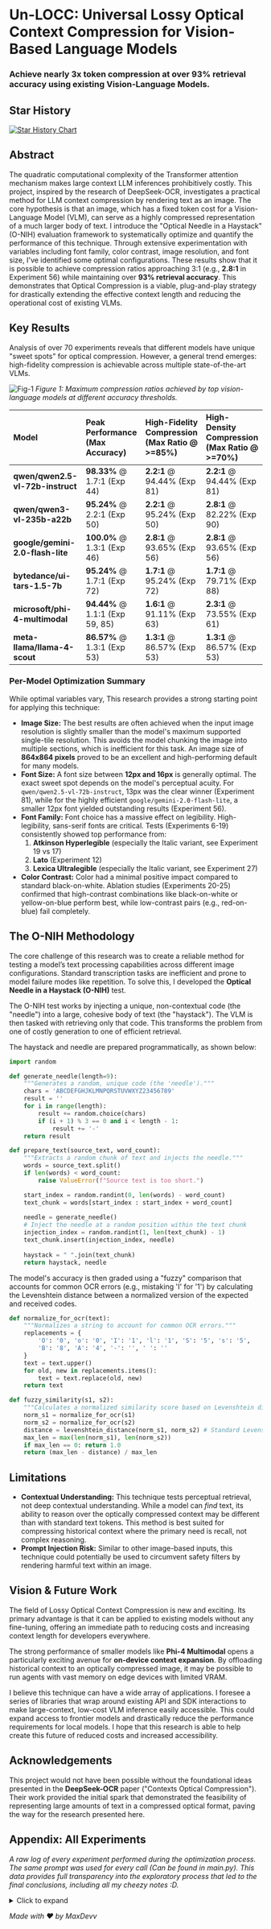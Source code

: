 # Un-LOCC: Universal Lossy Optical Context Compression for Vision-Based Language Models

### Achieve nearly 3x token compression at over 93% retrieval accuracy using existing Vision-Language Models.
## Star History

[![Star History Chart](https://api.star-history.com/svg?repos=MaxDevv/Un-LOCC&type=date&legend=top-left)](https://www.star-history.com/#MaxDevv/Un-LOCC&type=date&legend=top-left)

## Abstract

The quadratic computational complexity of the Transformer attention mechanism makes large context LLM inferences prohibitively costly. This project, inspired by the research of DeepSeek-OCR, investigates a practical method for LLM context compression by rendering text as an image. The core hypothesis is that an image, which has a fixed token cost for a Vision-Language Model (VLM), can serve as a highly compressed representation of a much larger body of text. I introduce the "Optical Needle in a Haystack" (O-NIH) evaluation framework to systematically optimize and quantify the performance of this technique. Through extensive experimentation with variables including font family, color contrast, image resolution, and font size, I've identified some optimal configurations. These results show that it is possible to achieve compression ratios approaching 3:1 (e.g., **2.8:1** in Experiment 56) while maintaining over **93% retrieval accuracy**. This demonstrates that Optical Compression is a viable, plug-and-play strategy for drastically extending the effective context length and reducing the operational cost of existing VLMs.

## Key Results

Analysis of over 70 experiments reveals that different models have unique "sweet spots" for optical compression. However, a general trend emerges: high-fidelity compression is achievable across multiple state-of-the-art VLMs.


![Fig-1](fig-1.png)
_Figure 1: Maximum compression ratios achieved by top vision-language models at different accuracy thresholds._






| Model                             | Peak Performance<br/>(Max Accuracy) | High-Fidelity Compression<br/>(Max Ratio @ >=85%) | High-Density Compression<br/>(Max Ratio @ >=70%) |
| :-------------------------------- | :--------------------------------- | :----------------------------------------------- | :----------------------------------------------- |
| **qwen/qwen2.5-vl-72b-instruct**  | **98.33%** @ 1.7:1 (Exp 44)        | **2.2:1** @ 94.44% (Exp 81)                      | **2.2:1** @ 94.44% (Exp 81)                      |
| **qwen/qwen3-vl-235b-a22b**       | **95.24%** @ 2.2:1 (Exp 50)        | **2.2:1** @ 95.24% (Exp 50)                      | **2.8:1** @ 82.22% (Exp 90)                      |
| **google/gemini-2.0-flash-lite**  | **100.0%** @ 1.3:1 (Exp 46)        | **2.8:1** @ 93.65% (Exp 56)                      | **2.8:1** @ 93.65% (Exp 56)                      |
| **bytedance/ui-tars-1.5-7b**      | **95.24%** @ 1.7:1 (Exp 72)        | **1.7:1** @ 95.24% (Exp 72)                      | **1.7:1** @ 79.71% (Exp 88)                      |
| **microsoft/phi-4-multimodal**    | **94.44%** @ 1.1:1 (Exp 59, 85)    | **1.6:1** @ 91.11% (Exp 63)                      | **2.3:1** @ 73.55% (Exp 61)                      |
| **meta-llama/llama-4-scout**      | **86.57%** @ 1.3:1 (Exp 53)        | **1.3:1** @ 86.57% (Exp 53)                      | **1.3:1** @ 86.57% (Exp 53)                      |


### Per-Model Optimization Summary

While optimal variables vary, This research provides a strong starting point for applying this technique:

-   **Image Size:** The best results are often achieved when the input image resolution is slightly smaller than the model's maximum supported single-tile resolution. This avoids the model chunking the image into multiple sections, which is inefficient for this task. An image size of **864x864 pixels** proved to be an excellent and high-performing default for many models.
-   **Font Size:** A font size between **12px and 16px** is generally optimal. The exact sweet spot depends on the model's perceptual acuity. For `qwen/qwen2.5-vl-72b-instruct`, 13px was the clear winner (Experiment 81), while for the highly efficient `google/gemini-2.0-flash-lite`, a smaller 12px font yielded outstanding results (Experiment 56).
-   **Font Family:** Font choice has a massive effect on legibility. High-legibility, sans-serif fonts are critical. Tests (Experiments 6-19) consistently showed top performance from:
    1.  **Atkinson Hyperlegible** (especially the Italic variant, see Experiment 19 vs 17)
    2.  **Lato** (Experiment 12)
    3.  **Lexica Ultralegible** (especially the Italic variant, see Experiment 27)
-   **Color Contrast:** Color had a minimal positive impact compared to standard black-on-white. Ablation studies (Experiments 20-25) confirmed that high-contrast combinations like black-on-white or yellow-on-blue perform best, while low-contrast pairs (e.g., red-on-blue) fail completely.

## The O-NIH Methodology

The core challenge of this research was to create a reliable method for testing a model’s text processing capabilities across different image configurations. Standard transcription tasks are inefficient and prone to model failure modes like repetition. To solve this, I developed the **Optical Needle in a Haystack (O-NIH)** test.

The O-NIH test works by injecting a unique, non-contextual code (the "needle") into a large, cohesive body of text (the "haystack"). The VLM is then tasked with retrieving only that code. This transforms the problem from one of costly generation to one of efficient retrieval.

The haystack and needle are prepared programmatically, as shown below:

```python
import random

def generate_needle(length=9):
    """Generates a random, unique code (the 'needle')."""
    chars = 'ABCDEFGHJKLMNPQRSTUVWXYZ23456789'
    result = ''
    for i in range(length):
        result += random.choice(chars)
        if (i + 1) % 3 == 0 and i < length - 1:
            result += '-'
    return result

def prepare_text(source_text, word_count):
    """Extracts a random chunk of text and injects the needle."""
    words = source_text.split()
    if len(words) < word_count:
        raise ValueError(f"Source text is too short.")

    start_index = random.randint(0, len(words) - word_count)
    text_chunk = words[start_index : start_index + word_count]
    
    needle = generate_needle()
    # Inject the needle at a random position within the text chunk
    injection_index = random.randint(1, len(text_chunk) - 1)
    text_chunk.insert(injection_index, needle)
    
    haystack = " ".join(text_chunk)
    return haystack, needle
```

The model's accuracy is then graded using a "fuzzy" comparison that accounts for common OCR errors (e.g., mistaking 'I' for '1') by calculating the Levenshtein distance between a normalized version of the expected and received codes.

```python
def normalize_for_ocr(text):
    """Normalizes a string to account for common OCR errors."""
    replacements = {
        'O': '0', 'o': '0', 'I': '1', 'l': '1', 'S': '5', 's': '5',
        'B': '8', 'A': '4', '-': '', ' ': ''
    }
    text = text.upper()
    for old, new in replacements.items():
        text = text.replace(old, new)
    return text

def fuzzy_similarity(s1, s2):
    """Calculates a normalized similarity score based on Levenshtein distance."""
    norm_s1 = normalize_for_ocr(s1)
    norm_s2 = normalize_for_ocr(s2)
    distance = levenshtein_distance(norm_s1, norm_s2) # Standard Levenshtein implementation
    max_len = max(len(norm_s1), len(norm_s2))
    if max_len == 0: return 1.0
    return (max_len - distance) / max_len
```

## Limitations

-   **Contextual Understanding:** This technique tests perceptual retrieval, not deep contextual understanding. While a model can *find* text, its ability to reason over the optically compressed context may be different than with standard text tokens. This method is best suited for compressing historical context where the primary need is recall, not complex reasoning.
-   **Prompt Injection Risk:** Similar to other image-based inputs, this technique could potentially be used to circumvent safety filters by rendering harmful text within an image.

## Vision & Future Work

The field of Lossy Optical Context Compression is new and exciting. Its primary advantage is that it can be applied to existing models without any fine-tuning, offering an immediate path to reducing costs and increasing context length for developers everywhere.

The strong performance of smaller models like **Phi-4 Multimodal** opens a particularly exciting avenue for **on-device context expansion**. By offloading historical context to an optically compressed image, it may be possible to run agents with vast memory on edge devices with limited VRAM.

I believe this technique can have a wide array of applications. I foresee a series of libraries that wrap around existing API and SDK interactions to make large-context, low-cost VLM inference easily accessible. This could expand access to frontier models and drastically reduce the performance requirements for local models. I hope that this research is able to help create this future of reduced costs and increased accessibility.

## Acknowledgements

This project would not have been possible without the foundational ideas presented in the **DeepSeek-OCR** paper ("Contexts Optical Compression"). Their work provided the initial spark that demonstrated the feasibility of representing large amounts of text in a compressed optical format, paving the way for the research presented here.


## Appendix: All Experiments

*A raw log of every experiment performed during the optimization process. The same prompt was used for every call (Can be found in main.py). This data provides full transparency into the exploratory process that led to the final conclusions, including all my cheezy notes :D.*
<details>
  <summary>Click to expand</summary>

**Experiment 1:**
- Input:
    - Image: 768x768px, 317 Image Tokens, Consisting of 200 words ≈ 267 text tokens
    - Model: google/gemma-3-4b-it
    - Font: Verdana.ttf
- Results:
    - Token Compression Ratio: 0.8:1 Image Tokens -> Text Token
    - An average of 52.38% Accuracy Over 7 Trials

**Experiment 2:**
- Input:
    - Image: 768x768px, 869 Image Tokens, Consisting of 1000 words ≈ 1333 text tokens
    - Model: mistralai/mistral-small-3.1-24b-instruct
    - Font: Verdana.ttf
- Results:
    - Token Compression Ratio: 1.5:1 Image Tokens -> Text Token
    - An average of 80.95% Accuracy Over 7 Trials

**Experiment 3:**
- Input:
    - Image: 768x768px, 869 Image Tokens, Consisting of 5000 words ≈ 6667 text tokens
    - Model: mistralai/mistral-small-3.1-24b-instruct
    - Font: Verdana.ttf
- Results:
    - Token Compression Ratio: 7.7:1 Image Tokens -> Text Token
    - An average of 30.94% Accuracy Over 12 Trials

**Experiment 4:**
- Input:
    - Image: 1540x1540px, 2665 Image Tokens, Consisting of 5000 words ≈ 6667 text tokens
    - Model: qwen/qwen2.5-vl-72b-instruct
    - Font: Verdana.ttf
- Results:
    - Token Compression Ratio: 2.5:1 Image Tokens -> Text Token
    - An average of 36.89% Accuracy Over 25 Trials

**Experiment 5:**
- Input:
    - Image: 1024x1024px, 1439 Image Tokens, Consisting of 3000 words ≈ 4000 text tokens
    - Model: qwen/qwen2.5-vl-72b-instruct
    - Font: Verdana.ttf
- Results:
    - Token Compression Ratio: 2.8:1 Image Tokens -> Text Token
    - An average of 34.56% Accuracy Over 10 Trials

**Experiment 6:**
- Input:
    - Image: 324x324px, 214 Image Tokens, Consisting of 500 words ≈ 667 text tokens
    - Model: qwen/qwen2.5-vl-72b-instruct
    - Font: AtkinsonHyperlegible-Regular.ttf
- Results:
    - Token Compression Ratio: 3.1:1 Image Tokens -> Text Token
    - An average of 40.17% Accuracy Over 13 Trials

**Experiment 7:**
- Input:
    - Image: 324x324px, 214 Image Tokens, Consisting of 500 words ≈ 667 text tokens
    - Model: qwen/qwen2.5-vl-72b-instruct
    - Font: AtkinsonHyperlegible-Italic.ttf
- Results:
    - Token Compression Ratio: 3.1:1 Image Tokens -> Text Token
    - An average of 44.61% Accuracy Over 20 Trials

**Experiment 8:**
- Input:
    - Image: 324x324px, 214 Image Tokens, Consisting of 500 words ≈ 667 text tokens
    - Model: qwen/qwen2.5-vl-72b-instruct
    - Font: AtkinsonHyperlegible-BoldItalic.ttf
- Results:
    - Token Compression Ratio: 3.1:1 Image Tokens -> Text Token
    - An average of 24.44% Accuracy Over 10 Trials

**Experiment 9:**
- Input:
    - Image: 324x324px, 214 Image Tokens, Consisting of 500 words ≈ 667 text tokens
    - Model: qwen/qwen2.5-vl-72b-instruct
    - Font: Inter-Italic-VariableFont_opsz,wght.ttf
- Results:
    - Token Compression Ratio: 3.1:1 Image Tokens -> Text Token
    - An average of 26.45% Accuracy Over 10 Trials

**Experiment 10:**
- Input:
    - Image: 324x324px, 214 Image Tokens, Consisting of 500 words ≈ 667 text tokens
    - Model: qwen/qwen2.5-vl-72b-instruct
    - Font: NotoSans-VariableFont_wdth,wght.ttf
- Results:
    - Token Compression Ratio: 3.1:1 Image Tokens -> Text Token
    - An average of 5.55% Accuracy Over 10 Trials

**Experiment 11:**
- Input:
    - Image: 324x324px, 214 Image Tokens, Consisting of 500 words ≈ 667 text tokens
    - Model: qwen/qwen2.5-vl-72b-instruct
    - Font: NotoSans-Regular.ttf
- Results:
    - Token Compression Ratio: 3.1:1 Image Tokens -> Text Token
    - An average of 4.44% Accuracy Over 10 Trials

**Experiment 12:**
- Input:
    - Image: 324x324px, 214 Image Tokens, Consisting of 500 words ≈ 667 text tokens
    - Model: qwen/qwen2.5-vl-72b-instruct
    - Font: Lato-Regular.ttf
- Results:
    - Token Compression Ratio: 3.1:1 Image Tokens -> Text Token
    - An average of 47.78% Accuracy Over 10 Trials

**Experiment 13:**
- Input:
    - Image: 324x324px, 214 Image Tokens, Consisting of 500 words ≈ 667 text tokens
    - Model: qwen/qwen2.5-vl-72b-instruct
    - Font: Lato-LightItalic.ttf
- Results:
    - Token Compression Ratio: 3.1:1 Image Tokens -> Text Token
    - An average of 20.0% Accuracy Over 10 Trials

**Experiment 14:**
- Input:
    - Image: 324x324px, 214 Image Tokens, Consisting of 500 words ≈ 667 text tokens
    - Model: qwen/qwen2.5-vl-72b-instruct
    - Font: Lato-Italic.ttf
- Results:
    - Token Compression Ratio: 3.1:1 Image Tokens -> Text Token
    - An average of 31.11% Accuracy Over 10 Trials

**Experiment 15:**
- Input:
    - Image: 324x324px, 214 Image Tokens, Consisting of 500 words ≈ 667 text tokens
    - Model: qwen/qwen2.5-vl-72b-instruct
    - Font: Roboto-Regular.ttf
- Results:
    - Token Compression Ratio: 3.1:1 Image Tokens -> Text Token
    - An average of 9.51% Accuracy Over 10 Trials

**Experiment 16:**
- Input:
    - Image: 324x324px, 214 Image Tokens, Consisting of 500 words ≈ 667 text tokens
    - Model: qwen/qwen2.5-vl-72b-instruct
    - Font: Lato-Regular.ttf
- Results:
    - Token Compression Ratio: 3.1:1 Image Tokens -> Text Token
    - An average of 35.42% Accuracy Over 16 Trials
- Notes:
    - "{exp[0][-2]}" 

**Experiment 17:**
- Input:
    - Image: 324x324px, 214 Image Tokens, Consisting of 500 words ≈ 667 text tokens
    - Model: qwen/qwen2.5-vl-72b-instruct
    - Font: AtkinsonHyperlegible-Regular.ttf
- Results:
    - Token Compression Ratio: 3.1:1 Image Tokens -> Text Token
    - An average of 23.61% Accuracy Over 16 Trials
- Notes:
    - "{exp[0][-2]}" 

**Experiment 18:**
- Input:
    - Image: 324x324px, 214 Image Tokens, Consisting of 500 words ≈ 667 text tokens
    - Model: qwen/qwen2.5-vl-72b-instruct
    - Font: Lato-Regular.ttf
- Results:
    - Token Compression Ratio: 3.1:1 Image Tokens -> Text Token
    - An average of 20.11% Accuracy Over 30 Trials
- Notes:
    - "{exp[0][-2]}" 

**Experiment 19:**
- Input:
    - Image: 324x324px, 214 Image Tokens, Consisting of 500 words ≈ 667 text tokens
    - Model: qwen/qwen2.5-vl-72b-instruct
    - Font: AtkinsonHyperlegible-Italic.ttf
- Results:
    - Token Compression Ratio: 3.1:1 Image Tokens -> Text Token
    - An average of 30.91% Accuracy Over 69 Trials
- Notes:
    - "{exp[0][-2]}" 

**Experiment 20:**
- Input:
    - Image: 324x324px, 214 Image Tokens, Consisting of 500 words ≈ 667 text tokens
    - Model: qwen/qwen2.5-vl-72b-instruct
    - Font: Roboto-Regular.ttf
- Results:
    - Token Compression Ratio: 3.1:1 Image Tokens -> Text Token
    - An average of 15.56% Accuracy Over 10 Trials
- Notes:
    - "{exp[0][-2]}" 

**Experiment 21:**
- Input:
    - Image: 324x324px, 214 Image Tokens, Consisting of 500 words ≈ 667 text tokens
    - Model: qwen/qwen2.5-vl-72b-instruct
    - Font: AtkinsonHyperlegible-Italic.ttf
- Results:
    - Token Compression Ratio: 3.1:1 Image Tokens -> Text Token
    - An average of 24.45% Accuracy Over 10 Trials
- Notes:
    - "{exp[0][-2]}" 

**Experiment 22:**
- Input:
    - Image: 324x324px, 214 Image Tokens, Consisting of 500 words ≈ 667 text tokens
    - Model: qwen/qwen2.5-vl-72b-instruct
    - Font: AtkinsonHyperlegible-Italic.ttf
- Results:
    - Token Compression Ratio: 3.1:1 Image Tokens -> Text Token
    - An average of 5.55% Accuracy Over 10 Trials
- Notes:
    - "{exp[0][-2]}" 

**Experiment 23:**
- Input:
    - Image: 324x324px, 214 Image Tokens, Consisting of 500 words ≈ 667 text tokens
    - Model: qwen/qwen2.5-vl-72b-instruct
    - Font: AtkinsonHyperlegible-Italic.ttf
- Results:
    - Token Compression Ratio: 3.1:1 Image Tokens -> Text Token
    - An average of 5.55% Accuracy Over 10 Trials
- Notes:
    - "{exp[0][-2]}" 

**Experiment 24:**
- Input:
    - Image: 324x324px, 214 Image Tokens, Consisting of 500 words ≈ 667 text tokens
    - Model: qwen/qwen2.5-vl-72b-instruct
    - Font: AtkinsonHyperlegible-Italic.ttf
- Results:
    - Token Compression Ratio: 3.1:1 Image Tokens -> Text Token
    - An average of 20.0% Accuracy Over 25 Trials
- Notes:
    - "{exp[0][-2]}" 

**Experiment 25:**
- Input:
    - Image: 324x324px, 214 Image Tokens, Consisting of 500 words ≈ 667 text tokens
    - Model: qwen/qwen2.5-vl-72b-instruct
    - Font: AtkinsonHyperlegible-Italic.ttf
- Results:
    - Token Compression Ratio: 3.1:1 Image Tokens -> Text Token
    - An average of 13.16% Accuracy Over 10 Trials
- Notes:
    - "{exp[0][-2]}" 

**Experiment 26:**
- Input:
    - Image: 324x324px, 214 Image Tokens, Consisting of 500 words ≈ 667 text tokens
    - Model: qwen/qwen2.5-vl-72b-instruct
    - Font: LexicaUltralegible-Regular.ttf
- Results:
    - Token Compression Ratio: 3.1:1 Image Tokens -> Text Token
    - An average of 22.96% Accuracy Over 15 Trials
- Notes:
    - "{exp[0][-2]}" 

**Experiment 27:**
- Input:
    - Image: 324x324px, 214 Image Tokens, Consisting of 500 words ≈ 667 text tokens
    - Model: qwen/qwen2.5-vl-72b-instruct
    - Font: LexicaUltralegible-Italic.ttf
- Results:
    - Token Compression Ratio: 3.1:1 Image Tokens -> Text Token
    - An average of 43.85% Accuracy Over 15 Trials
- Notes:
    - "{exp[0][-2]}" 

**Experiment 28:**
- Input:
    - Image: 324x324px, 214 Image Tokens, Consisting of 500 words ≈ 667 text tokens
    - Model: qwen/qwen2.5-vl-72b-instruct
    - Font: LexicaUltralegible-Italic.ttf
- Results:
    - Token Compression Ratio: 3.1:1 Image Tokens -> Text Token
    - An average of 34.47% Accuracy Over 39 Trials
- Notes:
    - "{exp[0][-2]}" 

**Experiment 29:**
- Input:
    - Image: 700x700px, 695 Image Tokens, Consisting of 1000 words ≈ 1333 text tokens
    - Model: qwen/qwen2.5-vl-72b-instruct
    - Font: AtkinsonHyperlegible-Italic.ttf
- Results:
    - Token Compression Ratio: 1.9:1 Image Tokens -> Text Token
    - An average of 77.71% Accuracy Over 15 Trials

**Experiment 30:**
- Input:
    - Image: 700x700px, 695 Image Tokens, Consisting of 1200 words ≈ 1600 text tokens
    - Model: qwen/qwen2.5-vl-72b-instruct
    - Font: AtkinsonHyperlegible-Italic.ttf
- Results:
    - Token Compression Ratio: 2.3:1 Image Tokens -> Text Token
    - An average of 51.85% Accuracy Over 15 Trials
- Notes:
    - "{exp[0][-2]}" 

**Experiment 31:**
- Input:
    - Image: 700x14px, 1597 Image Tokens, Consisting of 40 words ≈ 53 text tokens
    - Model: qwen/qwen2.5-vl-72b-instruct
    - Font: AtkinsonHyperlegible-Italic.ttf
- Results:
    - Token Compression Ratio: 0.0:1 Image Tokens -> Text Token
    - An average of 0.0% Accuracy Over 8 Trials
- Notes:
    - "{exp[0][-2]}" 

**Experiment 32:**
- Input:
    - Image: 400x400px, 266 Image Tokens, Consisting of 400 words ≈ 533 text tokens
    - Model: qwen/qwen2.5-vl-72b-instruct
    - Font: AtkinsonHyperlegible-Italic.ttf
- Results:
    - Token Compression Ratio: 2.0:1 Image Tokens -> Text Token
    - An average of 80.93% Accuracy Over 15 Trials
- Notes:
    - "{exp[0][-2]}" 

**Experiment 33:**
- Input:
    - Image: 1000x1000px, 1366 Image Tokens, Consisting of 1250 words ≈ 1667 text tokens
    - Model: qwen/qwen2.5-vl-72b-instruct
    - Font: AtkinsonHyperlegible-Italic.ttf
- Results:
    - Token Compression Ratio: 1.2:1 Image Tokens -> Text Token
    - An average of 97.04% Accuracy Over 15 Trials
- Notes:
    - "{exp[0][-2]}" 

**Experiment 34:**
- Input:
    - Image: 1000x1000px, 1366 Image Tokens, Consisting of 1400 words ≈ 1867 text tokens
    - Model: qwen/qwen2.5-vl-72b-instruct
    - Font: AtkinsonHyperlegible-Italic.ttf
- Results:
    - Token Compression Ratio: 1.4:1 Image Tokens -> Text Token
    - An average of 99.26% Accuracy Over 15 Trials
- Notes:
    - "{exp[0][-2]}" 

**Experiment 35:**
- Input:
    - Image: 1000x1000px, 1366 Image Tokens, Consisting of 1800 words ≈ 2400 text tokens
    - Model: qwen/qwen2.5-vl-72b-instruct
    - Font: AtkinsonHyperlegible-Italic.ttf
- Results:
    - Token Compression Ratio: 1.8:1 Image Tokens -> Text Token
    - An average of 96.3% Accuracy Over 15 Trials
- Notes:
    - "{exp[0][-2]}" 

**Experiment 36:**
- Input:
    - Image: 1000x1000px, 1366 Image Tokens, Consisting of 2500 words ≈ 3333 text tokens
    - Model: qwen/qwen2.5-vl-72b-instruct
    - Font: AtkinsonHyperlegible-Italic.ttf
- Results:
    - Token Compression Ratio: 2.4:1 Image Tokens -> Text Token
    - An average of 66.67% Accuracy Over 15 Trials
- Notes:
    - "{exp[0][-2]}" 

**Experiment 37:**
- Input:
    - Image: 1500x1500px, 2986 Image Tokens, Consisting of 5000 words ≈ 6667 text tokens
    - Model: qwen/qwen2.5-vl-72b-instruct
    - Font: AtkinsonHyperlegible-Italic.ttf
- Results:
    - Token Compression Ratio: 2.2:1 Image Tokens -> Text Token
    - An average of 62.22% Accuracy Over 15 Trials

**Experiment 38:**
- Input:
    - Image: 1500x1500px, 2671 Image Tokens, Consisting of 4000 words ≈ 5333 text tokens
    - Model: qwen/qwen2.5-vl-72b-instruct
    - Font: AtkinsonHyperlegible-Italic.ttf
- Results:
    - Token Compression Ratio: 2.0:1 Image Tokens -> Text Token
    - An average of 78.52% Accuracy Over 15 Trials

**Experiment 39:**
- Input:
    - Image: 1500x1500px, 2671 Image Tokens, Consisting of 3500 words ≈ 4667 text tokens
    - Model: qwen/qwen2.5-vl-72b-instruct
    - Font: AtkinsonHyperlegible-Italic.ttf
- Results:
    - Token Compression Ratio: 1.7:1 Image Tokens -> Text Token
    - An average of 98.52% Accuracy Over 15 Trials

**Experiment 40:**
- Input:
    - Image: 858x855px, 1031 Image Tokens, Consisting of 1550 words ≈ 2067 text tokens
    - Model: qwen/qwen2.5-vl-72b-instruct
    - Font: AtkinsonHyperlegible-Italic.ttf
- Results:
    - Token Compression Ratio: 2.0:1 Image Tokens -> Text Token
    - An average of 79.26% Accuracy Over 15 Trials

**Experiment 41:**
- Input:
    - Image: 858x855px, 1031 Image Tokens, Consisting of 1750 words ≈ 2333 text tokens
    - Model: qwen/qwen2.5-vl-72b-instruct
    - Font: AtkinsonHyperlegible-Italic.ttf
- Results:
    - Token Compression Ratio: 2.3:1 Image Tokens -> Text Token
    - An average of 75.56% Accuracy Over 15 Trials

**Experiment 42:**
- Input:
    - Image: 858x855px, 1031 Image Tokens, Consisting of 1400 words ≈ 1867 text tokens
    - Model: qwen/qwen2.5-vl-72b-instruct
    - Font: AtkinsonHyperlegible-Italic.ttf
- Results:
    - Token Compression Ratio: 1.8:1 Image Tokens -> Text Token
    - An average of 79.26% Accuracy Over 15 Trials

**Experiment 43:**
- Input:
    - Image: 864x864px, 1031 Image Tokens, Consisting of 1654 words ≈ 2205 text tokens
    - Model: qwen/qwen2.5-vl-72b-instruct
    - Font: AtkinsonHyperlegible-Regular.ttf@14px
- Results:
    - Token Compression Ratio: 2.1:1 Image Tokens -> Text Token
    - An average of 75.87% Accuracy Over 35 Trials
- Notes:
    - "{exp[0][-2]}" 

**Experiment 44:**
- Input:
    - Image: 864x864px, 1031 Image Tokens, Consisting of 1322 words ≈ 1763 text tokens
    - Model: qwen/qwen2.5-vl-72b-instruct
    - Font: AtkinsonHyperlegible-Regular.ttf@15px
- Results:
    - Token Compression Ratio: 1.7:1 Image Tokens -> Text Token
    - An average of 98.33% Accuracy Over 20 Trials
- Notes:
    - "{exp[0][-2]}" 

**Experiment 45:**
- Input:
    - Image: 864x864px, 1339 Image Tokens, Consisting of 1654 words ≈ 2205 text tokens
    - Model: google/gemini-2.5-flash-lite
    - Font: AtkinsonHyperlegible-Regular.ttf@14px
- Results:
    - Token Compression Ratio: 1.6:1 Image Tokens -> Text Token
    - An average of 88.15% Accuracy Over 15 Trials
- Notes:
    - "{exp[0][-2]}" 

**Experiment 46:**
- Input:
    - Image: 864x864px, 1339 Image Tokens, Consisting of 1322 words ≈ 1763 text tokens
    - Model: google/gemini-2.5-flash-lite
    - Font: AtkinsonHyperlegible-Regular.ttf@15px
- Results:
    - Token Compression Ratio: 1.3:1 Image Tokens -> Text Token
    - An average of 100.0% Accuracy Over 15 Trials
- Notes:
    - "{exp[0][-2]}" 

**Experiment 47:**
- Input:
    - Image: 864x864px, 1031 Image Tokens, Consisting of 1654 words ≈ 2205 text tokens
    - Model: qwen/qwen2.5-vl-32b-instruct
    - Font: AtkinsonHyperlegible-Regular.ttf@14px
- Results:
    - Token Compression Ratio: 2.1:1 Image Tokens -> Text Token
    - An average of 54.29% Accuracy Over 15 Trials
- Notes:
    - "{exp[0][-2]}" 

**Experiment 48:**
- Input:
    - Image: 864x864px, 1031 Image Tokens, Consisting of 1322 words ≈ 1763 text tokens
    - Model: qwen/qwen2.5-vl-32b-instruct
    - Font: AtkinsonHyperlegible-Regular.ttf@15px
- Results:
    - Token Compression Ratio: 1.7:1 Image Tokens -> Text Token
    - An average of 84.07% Accuracy Over 15 Trials
- Notes:
    - "{exp[0][-2]}" 

**Experiment 49:**
- Input:
    - Image: 864x864px, 788 Image Tokens, Consisting of 1654 words ≈ 2205 text tokens
    - Model: qwen/qwen3-vl-235b-a22b-instruct
    - Font: AtkinsonHyperlegible-Regular.ttf@14px
- Results:
    - Token Compression Ratio: 2.8:1 Image Tokens -> Text Token
    - An average of 67.7% Accuracy Over 15 Trials
- Notes:
    - "{exp[0][-2]}" 

**Experiment 50:**
- Input:
    - Image: 864x864px, 788 Image Tokens, Consisting of 1322 words ≈ 1763 text tokens
    - Model: qwen/qwen3-vl-235b-a22b-instruct
    - Font: AtkinsonHyperlegible-Regular.ttf@15px
- Results:
    - Token Compression Ratio: 2.2:1 Image Tokens -> Text Token
    - An average of 95.24% Accuracy Over 14 Trials
- Notes:
    - "{exp[0][-2]}" 

**Experiment 51:**
- Input:
    - Image: 336x336px, 206 Image Tokens, Consisting of 205 words ≈ 273 text tokens
    - Model: meta-llama/llama-4-scout
    - Font: AtkinsonHyperlegible-Regular.ttf@14px
- Results:
    - Token Compression Ratio: 1.3:1 Image Tokens -> Text Token
    - An average of 79.17% Accuracy Over 8 Trials
- Notes:
    - "{exp[0][-2]}" 

**Experiment 52:**
- Input:
    - Image: 336x336px, 207 Image Tokens, Consisting of 205 words ≈ 273 text tokens
    - Model: meta-llama/llama-4-scout
    - Font: AtkinsonHyperlegible-Regular.ttf@14px
- Results:
    - Token Compression Ratio: 1.3:1 Image Tokens -> Text Token
    - An average of 58.92% Accuracy Over 7 Trials
- Notes:
    - "{exp[0][-2]}" 

**Experiment 53:**
- Input:
    - Image: 336x336px, 207 Image Tokens, Consisting of 205 words ≈ 273 text tokens
    - Model: meta-llama/llama-4-scout
    - Font: AtkinsonHyperlegible-Regular.ttf@14px
- Results:
    - Token Compression Ratio: 1.3:1 Image Tokens -> Text Token
    - An average of 86.57% Accuracy Over 15 Trials
- Notes:
    - "{exp[0][-2]}" 

**Experiment 54:**
- Input:
    - Image: 1024x1024px, 1339 Image Tokens, Consisting of 2225 words ≈ 2967 text tokens
    - Model: google/gemini-2.0-flash-lite-001
    - Font: AtkinsonHyperlegible-Regular.ttf@14px
- Results:
    - Token Compression Ratio: 2.2:1 Image Tokens -> Text Token
    - An average of 61.9% Accuracy Over 7 Trials
- Notes:
    - "{exp[0][-2]}" 

**Experiment 55:**
- Input:
    - Image: 1024x1024px, 1339 Image Tokens, Consisting of 2396 words ≈ 3195 text tokens
    - Model: google/gemini-2.0-flash-lite-001
    - Font: AtkinsonHyperlegible-Regular.ttf@13px
- Results:
    - Token Compression Ratio: 2.4:1 Image Tokens -> Text Token
    - An average of 85.71% Accuracy Over 7 Trials
- Notes:
    - "{exp[0][-2]}" 

**Experiment 56:**
- Input:
    - Image: 1024x1024px, 1339 Image Tokens, Consisting of 2813 words ≈ 3751 text tokens
    - Model: google/gemini-2.0-flash-lite-001
    - Font: AtkinsonHyperlegible-Regular.ttf@12px
- Results:
    - Token Compression Ratio: 2.8:1 Image Tokens -> Text Token
    - An average of 93.65% Accuracy Over 7 Trials
- Notes:
    - "{exp[0][-2]}" 

**Experiment 57:**
- Input:
    - Image: 1024x1024px, 1339 Image Tokens, Consisting of 4145 words ≈ 5527 text tokens
    - Model: google/gemini-2.0-flash-lite-001
    - Font: AtkinsonHyperlegible-Regular.ttf@10px
- Results:
    - Token Compression Ratio: 4.1:1 Image Tokens -> Text Token
    - An average of 30.16% Accuracy Over 7 Trials
- Notes:
    - "{exp[0][-2]}" 

**Experiment 58:**
- Input:
    - Image: 1024x1024px, 1339 Image Tokens, Consisting of 3372 words ≈ 4496 text tokens
    - Model: google/gemini-2.0-flash-lite-001
    - Font: AtkinsonHyperlegible-Regular.ttf@11px
- Results:
    - Token Compression Ratio: 3.4:1 Image Tokens -> Text Token
    - An average of 25.4% Accuracy Over 7 Trials
- Notes:
    - "{exp[0][-2]}" 

**Experiment 59:**
- Input:
    - Image: 448x448px, 317 Image Tokens, Consisting of 271 words ≈ 361 text tokens
    - Model: microsoft/phi-4-multimodal-instruct
    - Font: AtkinsonHyperlegible-Regular.ttf@15px
- Results:
    - Token Compression Ratio: 1.1:1 Image Tokens -> Text Token
    - An average of 94.44% Accuracy Over 10 Trials
- Notes:
    - "{exp[0][-2]}" 

**Experiment 60:**
- Input:
    - Image: 448x448px, 317 Image Tokens, Consisting of 350 words ≈ 467 text tokens
    - Model: microsoft/phi-4-multimodal-instruct
    - Font: AtkinsonHyperlegible-Regular.ttf@14px
- Results:
    - Token Compression Ratio: 1.5:1 Image Tokens -> Text Token
    - An average of 91.11% Accuracy Over 10 Trials
- Notes:
    - "{exp[0][-2]}" 

**Experiment 61:**
- Input:
    - Image: 448x448px, 317 Image Tokens, Consisting of 538 words ≈ 717 text tokens
    - Model: microsoft/phi-4-multimodal-instruct
    - Font: AtkinsonHyperlegible-Regular.ttf@11px
- Results:
    - Token Compression Ratio: 2.3:1 Image Tokens -> Text Token
    - An average of 73.55% Accuracy Over 21 Trials
- Notes:
    - "{exp[0][-2]}" 

**Experiment 62:**
- Input:
    - Image: 448x448px, 317 Image Tokens, Consisting of 458 words ≈ 611 text tokens
    - Model: microsoft/phi-4-multimodal-instruct
    - Font: AtkinsonHyperlegible-Regular.ttf@12px
- Results:
    - Token Compression Ratio: 1.9:1 Image Tokens -> Text Token
    - An average of 65.93% Accuracy Over 15 Trials
- Notes:
    - "{exp[0][-2]}" 

**Experiment 63:**
- Input:
    - Image: 448x448px, 317 Image Tokens, Consisting of 377 words ≈ 503 text tokens
    - Model: microsoft/phi-4-multimodal-instruct
    - Font: AtkinsonHyperlegible-Regular.ttf@13px
- Results:
    - Token Compression Ratio: 1.6:1 Image Tokens -> Text Token
    - An average of 91.11% Accuracy Over 15 Trials
- Notes:
    - "{exp[0][-2]}" 

**Experiment 64:**
- Input:
    - Image: 1024x1024px, 1593 Image Tokens, Consisting of 1783 words ≈ 2377 text tokens
    - Model: openai/gpt-5-nano
    - Font: AtkinsonHyperlegible-Regular.ttf@15px
- Results:
    - Token Compression Ratio: 1.5:1 Image Tokens -> Text Token
    - An average of 1.59% Accuracy Over 7 Trials
- Notes:
    - "{exp[0][-2]}" 

**Experiment 65:**
- Input:
    - Image: 512x512px, 441 Image Tokens, Consisting of 366 words ≈ 488 text tokens
    - Model: openai/gpt-5-nano
    - Font: AtkinsonHyperlegible-Regular.ttf@15px
- Results:
    - Token Compression Ratio: 1.1:1 Image Tokens -> Text Token
    - An average of 15.87% Accuracy Over 7 Trials
- Notes:
    - "{exp[0][-2]}" 

**Experiment 66:**
- Input:
    - Image: 512x512px, 441 Image Tokens, Consisting of 208 words ≈ 277 text tokens
    - Model: openai/gpt-5-nano
    - Font: AtkinsonHyperlegible-Regular.ttf@20px
- Results:
    - Token Compression Ratio: 0.6:1 Image Tokens -> Text Token
    - An average of 4.76% Accuracy Over 7 Trials
- Notes:
    - "{exp[0][-2]}" 

**Experiment 67:**
- Input:
    - Image: 512x512px, 441 Image Tokens, Consisting of 366 words ≈ 488 text tokens
    - Model: openai/gpt-5-nano
    - Font: AtkinsonHyperlegible-Regular.ttf@15px
- Results:
    - Token Compression Ratio: 1.1:1 Image Tokens -> Text Token
    - An average of 65.08% Accuracy Over 7 Trials
- Notes:
    - "{exp[0][-2]}" 

**Experiment 68:**
- Input:
    - Image: 1540x1540px, 3689 Image Tokens, Consisting of 4140 words ≈ 5520 text tokens
    - Model: mistralai/mistral-small-3.2-24b-instruct
    - Font: AtkinsonHyperlegible-Regular.ttf@15px
- Results:
    - Token Compression Ratio: 1.5:1 Image Tokens -> Text Token
    - An average of 33.76% Accuracy Over 7 Trials
- Notes:
    - "{exp[0][-2]}" 

**Experiment 69:**
- Input:
    - Image: 864x864px, 1601 Image Tokens, Consisting of 1208 words ≈ 1611 text tokens
    - Model: mistralai/mistral-small-3.2-24b-instruct
    - Font: AtkinsonHyperlegible-Regular.ttf@15px
- Results:
    - Token Compression Ratio: 1.0:1 Image Tokens -> Text Token
    - An average of 40.08% Accuracy Over 7 Trials
- Notes:
    - "{exp[0][-2]}" 

**Experiment 70:**
- Input:
    - Image: 256x256px, 719 Image Tokens, Consisting of 77 words ≈ 103 text tokens
    - Model: mistralai/mistral-small-3.2-24b-instruct
    - Font: AtkinsonHyperlegible-Regular.ttf@15px
- Results:
    - Token Compression Ratio: 0.1:1 Image Tokens -> Text Token
    - An average of 96.83% Accuracy Over 7 Trials
- Notes:
    - "{exp[0][-2]}" 

**Experiment 71:**
- Input:
    - Image: 480x480px, 951 Image Tokens, Consisting of 316 words ≈ 421 text tokens
    - Model: mistralai/mistral-small-3.2-24b-instruct
    - Font: AtkinsonHyperlegible-Regular.ttf@15px
- Results:
    - Token Compression Ratio: 0.4:1 Image Tokens -> Text Token
    - An average of 57.14% Accuracy Over 7 Trials
- Notes:
    - "{exp[0][-2]}" 

**Experiment 72:**
- Input:
    - Image: 1920x1080px, 2761 Image Tokens, Consisting of 3576 words ≈ 4768 text tokens
    - Model: bytedance/ui-tars-1.5-7b
    - Font: AtkinsonHyperlegible-Regular.ttf@15px
- Results:
    - Token Compression Ratio: 1.7:1 Image Tokens -> Text Token
    - An average of 95.24% Accuracy Over 7 Trials
- Notes:
    - "{exp[0][-2]}" 

**Experiment 73:**
- Input:
    - Image: 1080x1080px, 1591 Image Tokens, Consisting of 3794 words ≈ 5059 text tokens
    - Model: bytedance/ui-tars-1.5-7b
    - Font: AtkinsonHyperlegible-Regular.ttf@11px
- Results:
    - Token Compression Ratio: 3.2:1 Image Tokens -> Text Token
    - An average of 21.03% Accuracy Over 7 Trials
- Notes:
    - "{exp[0][-2]}" 

**Experiment 74:**
- Input:
    - Image: 1240x1240px, 2006 Image Tokens, Consisting of 3547 words ≈ 4729 text tokens
    - Model: bytedance/ui-tars-1.5-7b
    - Font: AtkinsonHyperlegible-Regular.ttf@13px
- Results:
    - Token Compression Ratio: 2.4:1 Image Tokens -> Text Token
    - An average of 37.65% Accuracy Over 7 Trials
- Notes:
    - "{exp[0][-2]}" 

**Experiment 75:**
- Input:
    - Image: 1080x1080px, 1591 Image Tokens, Consisting of 2466 words ≈ 3288 text tokens
    - Model: bytedance/ui-tars-1.5-7b
    - Font: AtkinsonHyperlegible-Regular.ttf@14px
- Results:
    - Token Compression Ratio: 2.1:1 Image Tokens -> Text Token
    - An average of 33.49% Accuracy Over 7 Trials
- Notes:
    - "{exp[0][-2]}" 

**Experiment 76:**
- Input:
    - Image: 1920x1080px, 2761 Image Tokens, Consisting of 4891 words ≈ 6521 text tokens
    - Model: bytedance/ui-tars-1.5-7b
    - Font: AtkinsonHyperlegible-Regular.ttf@13px
- Results:
    - Token Compression Ratio: 2.4:1 Image Tokens -> Text Token
    - An average of 30.0% Accuracy Over 7 Trials
- Notes:
    - "{exp[0][-2]}" 

**Experiment 77:**
- Input:
    - Image: 1920x1080px, 2761 Image Tokens, Consisting of 4503 words ≈ 6004 text tokens
    - Model: bytedance/ui-tars-1.5-7b
    - Font: AtkinsonHyperlegible-Regular.ttf@14px
- Results:
    - Token Compression Ratio: 2.2:1 Image Tokens -> Text Token
    - An average of 45.01% Accuracy Over 7 Trials
- Notes:
    - "{exp[0][-2]}" 

**Experiment 78:**
- Input:
    - Image: 1920x1080px, 2761 Image Tokens, Consisting of 3576 words ≈ 4768 text tokens
    - Model: bytedance/ui-tars-1.5-7b
    - Font: AtkinsonHyperlegible-Regular.ttf@15px
- Results:
    - Token Compression Ratio: 1.7:1 Image Tokens -> Text Token
    - An average of 73.36% Accuracy Over 10 Trials
- Notes:
    - "{exp[0][-2]}" 

**Experiment 79:**
- Input:
    - Image: 864x864px, 1031 Image Tokens, Consisting of 1208 words ≈ 1611 text tokens
    - Model: qwen/qwen2.5-vl-72b-instruct
    - Font: AtkinsonHyperlegible-Regular.ttf@15px
- Results:
    - Token Compression Ratio: 1.6:1 Image Tokens -> Text Token
    - An average of 95.56% Accuracy Over 10 Trials

**Experiment 80:**
- Input:
    - Image: 864x864px, 1031 Image Tokens, Consisting of 1530 words ≈ 2040 text tokens
    - Model: qwen/qwen2.5-vl-72b-instruct
    - Font: AtkinsonHyperlegible-Regular.ttf@14px
- Results:
    - Token Compression Ratio: 2.0:1 Image Tokens -> Text Token
    - An average of 78.89% Accuracy Over 10 Trials

**Experiment 81:**
- Input:
    - Image: 864x864px, 1031 Image Tokens, Consisting of 1674 words ≈ 2232 text tokens
    - Model: qwen/qwen2.5-vl-72b-instruct
    - Font: AtkinsonHyperlegible-Regular.ttf@13px
- Results:
    - Token Compression Ratio: 2.2:1 Image Tokens -> Text Token
    - An average of 94.44% Accuracy Over 10 Trials

**Experiment 82:**
- Input:
    - Image: 1024x1024px, 1339 Image Tokens, Consisting of 2396 words ≈ 3195 text tokens
    - Model: google/gemini-2.0-flash-lite-001
    - Font: AtkinsonHyperlegible-Regular.ttf@13px
- Results:
    - Token Compression Ratio: 2.4:1 Image Tokens -> Text Token
    - An average of 83.33% Accuracy Over 10 Trials

**Experiment 83:**
- Input:
    - Image: 1024x1024px, 1339 Image Tokens, Consisting of 2813 words ≈ 3751 text tokens
    - Model: google/gemini-2.0-flash-lite-001
    - Font: AtkinsonHyperlegible-Regular.ttf@12px
- Results:
    - Token Compression Ratio: 2.8:1 Image Tokens -> Text Token
    - An average of 87.78% Accuracy Over 10 Trials

**Experiment 84:**
- Input:
    - Image: 1024x1024px, 1339 Image Tokens, Consisting of 3372 words ≈ 4496 text tokens
    - Model: google/gemini-2.0-flash-lite-001
    - Font: AtkinsonHyperlegible-Regular.ttf@11px
- Results:
    - Token Compression Ratio: 3.4:1 Image Tokens -> Text Token
    - An average of 36.67% Accuracy Over 10 Trials

**Experiment 85:**
- Input:
    - Image: 448x448px, 317 Image Tokens, Consisting of 271 words ≈ 361 text tokens
    - Model: microsoft/phi-4-multimodal-instruct
    - Font: AtkinsonHyperlegible-Regular.ttf@15px
- Results:
    - Token Compression Ratio: 1.1:1 Image Tokens -> Text Token
    - An average of 94.44% Accuracy Over 10 Trials

**Experiment 86:**
- Input:
    - Image: 448x448px, 317 Image Tokens, Consisting of 377 words ≈ 503 text tokens
    - Model: microsoft/phi-4-multimodal-instruct
    - Font: AtkinsonHyperlegible-Regular.ttf@13px
- Results:
    - Token Compression Ratio: 1.6:1 Image Tokens -> Text Token
    - An average of 87.78% Accuracy Over 10 Trials

**Experiment 87:**
- Input:
    - Image: 448x448px, 317 Image Tokens, Consisting of 538 words ≈ 717 text tokens
    - Model: microsoft/phi-4-multimodal-instruct
    - Font: AtkinsonHyperlegible-Regular.ttf@11px
- Results:
    - Token Compression Ratio: 2.3:1 Image Tokens -> Text Token
    - An average of 52.22% Accuracy Over 10 Trials

**Experiment 88:**
- Input:
    - Image: 1920x1080px, 2761 Image Tokens, Consisting of 3576 words ≈ 4768 text tokens
    - Model: bytedance/ui-tars-1.5-7b
    - Font: AtkinsonHyperlegible-Regular.ttf@15px
- Results:
    - Token Compression Ratio: 1.7:1 Image Tokens -> Text Token
    - An average of 79.71% Accuracy Over 20 Trials

**Experiment 89:**
- Input:
    - Image: 1920x1080px, 2761 Image Tokens, Consisting of 4503 words ≈ 6004 text tokens
    - Model: bytedance/ui-tars-1.5-7b
    - Font: AtkinsonHyperlegible-Regular.ttf@14px
- Results:
    - Token Compression Ratio: 2.2:1 Image Tokens -> Text Token
    - An average of 37.2% Accuracy Over 10 Trials

**Experiment 90:**
- Input:
    - Image: 864x864px, 788 Image Tokens, Consisting of 1674 words ≈ 2232 text tokens
    - Model: qwen/qwen3-vl-235b-a22b-instruct
    - Font: AtkinsonHyperlegible-Regular.ttf@13px
- Results:
    - Token Compression Ratio: 2.8:1 Image Tokens -> Text Token
    - An average of 82.22% Accuracy Over 10 Trials

**Experiment 91:**
- Input:
    - Image: 864x864px, 788 Image Tokens, Consisting of 1956 words ≈ 2608 text tokens
    - Model: qwen/qwen3-vl-235b-a22b-instruct
    - Font: AtkinsonHyperlegible-Regular.ttf@12px
- Results:
    - Token Compression Ratio: 3.3:1 Image Tokens -> Text Token
    - An average of 53.06% Accuracy Over 10 Trials

**Experiment 92:**
- Input:
    - Image: 864x864px, 788 Image Tokens, Consisting of 1530 words ≈ 2040 text tokens
    - Model: qwen/qwen3-vl-235b-a22b-instruct
    - Font: AtkinsonHyperlegible-Regular.ttf@14px
- Results:
    - Token Compression Ratio: 2.6:1 Image Tokens -> Text Token
    - An average of 55.56% Accuracy Over 10 Trials

**Experiment 93:**
- Input:
    - Image: 864x864px, 1339 Image Tokens, Consisting of 1674 words ≈ 2232 text tokens
    - Model: google/gemini-2.0-flash-lite-001
    - Font: AtkinsonHyperlegible-Regular.ttf@13px
- Results:
    - Token Compression Ratio: 1.7:1 Image Tokens -> Text Token
    - An average of 93.33% Accuracy Over 10 Trials

**Experiment 94:**
- Input:
    - Image: 864x864px, 1339 Image Tokens, Consisting of 2369 words ≈ 3159 text tokens
    - Model: google/gemini-2.0-flash-lite-001
    - Font: AtkinsonHyperlegible-Regular.ttf@11px
- Results:
    - Token Compression Ratio: 2.4:1 Image Tokens -> Text Token
    - An average of 88.89% Accuracy Over 10 Trials
</details>



_Made with ❤️ by MaxDevv_
